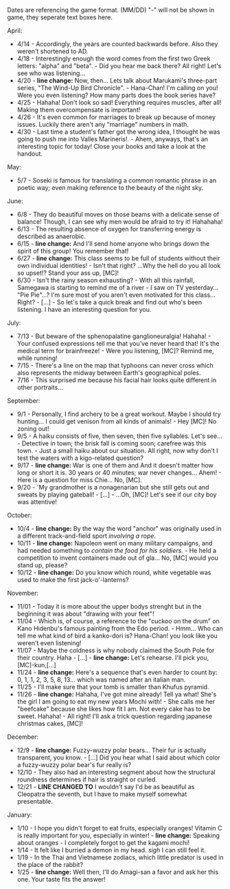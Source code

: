 Dates are referencing the game format. (MM/DD)
"-" will not be shown in game, they seperate text boxes here.

April:
* 4/14 - Accordingly, the years are counted backwards before. Also they weren't shortened to AD.
* 4/18 - Interestingly enough the word comes from the first two Greek letters: "alpha" and "beta". - Did you hear me back there? All right! Let's see who was listening...
* 4/20 - **line change:**  Now, then... Lets talk about Marukami's three-part series, "The Wind-Up Bird Chronicle". - Hana-Chan! I'm calling on you! Were you even listening? How many parts does the book series have?
* 4/25 - Hahaha! Don't look so sad! Everything requires muscles, after all! Making them overcompensate is important!
* 4/26 - It's even common for marriages to break up because of money issues. Luckily there aren't any "marriage" numbers in math.
* 4/30 - Last time a student's father got the wrong idea, I thought he was going to push me into Valles Marineris!. - Ahem, anyways, that's an interesting topic for today! Close your books and take a look at the handout. 

May:
* 5/7 - Soseki is famous for translating a common romantic phrase in an poetic way; even making reference to the beauty of the night sky. 

June:
* 6/8 - They do beautiful moves on those beams with a delicate sense of balance! Though, I can see why men would be afraid to try it! Hahahaha!
* 6/13 - The resulting absence of oxygen for transferring energy is described as anaerobic.
* 6/15 - **line change:**  And I'll send home anyone who brings down the spirit of this group! You remember that!
* 6/27 - **line change:**  This class seems to be full of students without their own individual identities! - Isn't that right? ...Why the hell do you all look so upset!? Stand your ass up, [MC]!
* 6/30 - Isn't the rainy season exhausting? - With all this rainfall, Samegawa is starting to remind me of a river -  I saw on TV yesterday... "Pie Pie"...? I'm sure most of you aren't even motivated for this class... Right? - [...] - So let's take a quick break and find out who's been listening. I have an interesting question for you.

July:
* 7/13 - But beware of the sphenopalatine ganglioneuralgia! Hahaha! - Your confused expressions tell me that you've never heard that! It's the medical term for brainfreeze! - Were you listening, [MC]? Remind me, while running!
* 7/15 - There's a line on the map that typhoons can never cross which also represents the midway between Earth's geographical poles.
* 7/16 - This surprised me because his facial hair looks quite different in other portraits...

September:
* 9/1 - Personally, I find archery to be a great workout. Maybe I should try hunting... I could get venison from all kinds of animals! - Hey [MC]! No zoning out!
* 9/5 - A haiku consists of five, then seven, then five syllables. Let's see... - Detective in town; the brisk fall is coming soon; carefree was this town. - Just a small haiku about our situation. All right, now why don't I test the waters with a kigo-related question?
* 9/17 - **line change:** War is one of them and  And it doesn't matter how long or short it is. 30 years or 40 minutes; war never changes... Ahem!  - Here is a question for miss Chie... No, [MC].
* 9/20 - ´My grandmother is a nonagenarian but she still gets out and sweats by playing gateball! - [...] - ...Oh, [MC]! Let's see if our city boy was attentive!

October:
* 10/4  - **line change:**  By the way the word "anchor" was originally used in a different track-and-field sport _involving a rope_.
* 10/11 - **line change:**  Napoleon went on many military campaigns, and had needed something to _contain the food for his soldiers._ - He held a competition to invent containers made out of gla... No, [MC] would you stand up, please?
* 10/12 - **line change:**  Do you know which round, white vegetable was used to make the first jack-o'-lanterns? 

November:
* 11/01 - Today it is more about the upper bodys strenght but in the beginning it was about "drawing with your feet"!
* 11/04 - Which is, of course, a reference to the "cuckoo on the drum" on Kano Hidenbu's famous painting from the Edo period. - Hmm... Who can tell me what kind of bird a kanko-dori is? Hana-Chan! you look like you weren't even listening!
* 11/07 - Maybe the coldness is why nobody claimed the South Pole for their country. Haha - [...] - **line change:**  Let's rehearse. I'll pick you, [MC]-kun,[...]
* 11/24 - **line change:**  Here's a sequence that's even harder to count  by: 0, 1, 1, 2, 3, 5, 8, 13... which was named after an italian man.
* 11/25 - I'll make sure that your tomb is smaller than Khufus pyramid.
* 11/26 - **line change:**  Hahaha, I've got mine already! Tell ya what! She's the girl I am going to eat my new years Mochi with! - She calls me her "beefcake" because she likes how fit I am. Not every cake has to be sweet. Hahaha! - All right! I'll ask a trick question regarding japanese christmas  cakes, [MC]!

December:
* 12/9 - **line change:**  Fuzzy-wuzzy polar bears... Their fur is actually transparent, you know. - [...] Did you hear what I said about which color a fuzzy-wuzzy polar bear's fur really is? 
* 12/10 - They also had an interesting segment about how the structural roundness determines if hair is straight or curled. 
* 12/21 - **LINE CHANGED TO** I wouldn't say I'd be as beautiful as Cleopatra the seventh, but I have to make myself somewhat presentable. 

January:
* 1/10 - I hope you didn't forget to eat fruits, especially oranges! Vitamin C is really important for you, especially in winter! - **line change:**  Speaking about oranges - I completely forgot to get the kagami mochi!
* 1/14 - It felt like I burried a demon in my head. *sigh* I can still feel it.
* 1/19 - In the Thai and Vietnamese zodiacs, which little predator is used in the place of the rabbit? 
* 1/25 - **line change:**  Well then, I'll do Amagi-san a favor and ask her this one. Your taste fits the answer!